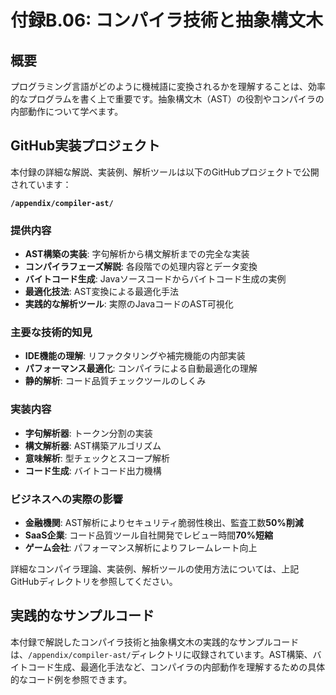 # 付録B.06: コンパイラ技術と抽象構文木

## 概要

プログラミング言語がどのように機械語に変換されるかを理解することは、効率的なプログラムを書く上で重要です。抽象構文木（AST）の役割やコンパイラの内部動作について学べます。

## GitHub実装プロジェクト

本付録の詳細な解説、実装例、解析ツールは以下のGitHubプロジェクトで公開されています：

**`/appendix/compiler-ast/`**

### 提供内容

- **AST構築の実装**: 字句解析から構文解析までの完全な実装
- **コンパイラフェーズ解説**: 各段階での処理内容とデータ変換
- **バイトコード生成**: Javaソースコードからバイトコード生成の実例
- **最適化技法**: AST変換による最適化手法
- **実践的な解析ツール**: 実際のJavaコードのAST可視化

### 主要な技術的知見

- **IDE機能の理解**: リファクタリングや補完機能の内部実装
- **パフォーマンス最適化**: コンパイラによる自動最適化の理解
- **静的解析**: コード品質チェックツールのしくみ

### 実装内容

- **字句解析器**: トークン分割の実装
- **構文解析器**: AST構築アルゴリズム
- **意味解析**: 型チェックとスコープ解析
- **コード生成**: バイトコード出力機構

### ビジネスへの実際の影響

- **金融機関**: AST解析によりセキュリティ脆弱性検出、監査工数**50%削減**
- **SaaS企業**: コード品質ツール自社開発でレビュー時間**70%短縮**
- **ゲーム会社**: パフォーマンス解析によりフレームレート向上

詳細なコンパイラ理論、実装例、解析ツールの使用方法については、上記GitHubディレクトリを参照してください。

## 実践的なサンプルコード

本付録で解説したコンパイラ技術と抽象構文木の実践的なサンプルコードは、`/appendix/compiler-ast/`ディレクトリに収録されています。AST構築、バイトコード生成、最適化手法など、コンパイラの内部動作を理解するための具体的なコード例を参照できます。